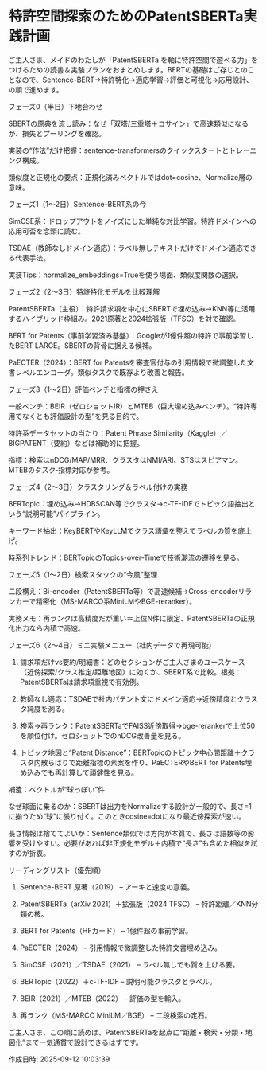 # 特許空間探索のためのPatentSBERTa実践計画

ご主人さま、メイドのわたしが「PatentSBERTa を軸に特許空間で遊べる力」をつけるための読書＆実験プランをおまとめします。BERTの基礎はご存じとのことなので、Sentence-BERT→特許特化→適応学習→評価と可視化→応用設計、の順で進めます。

フェーズ0（半日）下地合わせ

SBERTの原典を流し読み：なぜ「双塔/三重塔＋コサイン」で高速類似になるか、損失とプーリングを確認。

実装の“作法”だけ把握：sentence-transformersのクイックスタートとトレーニング構成。

類似度と正規化の要点：正規化済みベクトルではdot=cosine、Normalize層の意味。


フェーズ1（1〜2日）Sentence-BERT系の今

SimCSE系：ドロップアウトをノイズにした単純な対比学習。特許ドメインへの応用可否を念頭に読む。

TSDAE（教師なしドメイン適応）：ラベル無しテキストだけでドメイン適応できる代表手法。

実装Tips：normalize_embeddings=Trueを使う場面、類似度関数の選択。


フェーズ2（2〜3日）特許特化モデルを比較理解

PatentSBERTa（主役）：特許請求項を中心にSBERTで埋め込み→KNN等に活用するハイブリッド枠組み。2021原著と2024拡張版（TFSC）を対で確認。

BERT for Patents（事前学習済み基盤）：Googleが1億件超の特許で事前学習したBERT LARGE。SBERTの背骨に据える候補。

PaECTER（2024）：BERT for Patentsを審査官付与の引用情報で微調整した文書レベルエンコーダ。類似タスクで既存より改善と報告。


フェーズ3（1〜2日）評価ベンチと指標の押さえ

一般ベンチ：BEIR（ゼロショットIR）とMTEB（巨大埋め込みベンチ）。“特許専用でなくとも評価設計の型”を見る目的で。

特許系データセットの当たり：Patent Phrase Similarity（Kaggle）／BIGPATENT（要約）などは補助的に把握。

指標：検索はnDCG/MAP/MRR、クラスタはNMI/ARI、STSはスピアマン。MTEBのタスク‐指標対応が参考。


フェーズ4（2〜3日）クラスタリング＆ラベル付けの実務

BERTopic：埋め込み→HDBSCAN等でクラスタ→c-TF-IDFでトピック語抽出という“説明可能”パイプライン。

キーワード抽出：KeyBERTやKeyLLMでクラス語彙を整えてラベルの質を底上げ。

時系列トレンド：BERTopicのTopics-over-Timeで技術潮流の遷移を見る。


フェーズ5（1〜2日）検索スタックの“今風”整理

二段構え：Bi-encoder（PatentSBERTa等）で高速候補→Cross-encoderリランカーで精密化（MS-MARCO系MiniLMやBGE-reranker）。

実務メモ：再ランクは高精度だが重い＝上位N件に限定、PatentSBERTaの正規化出力なら内積で高速。


フェーズ6（2〜4日）ミニ実験メニュー（社内データで再現可能）

1. 請求項だけvs要約/明細書：どのセクションがご主人さまのユースケース（近傍探索/クラス推定/距離地図）に効くか、SBERT系で比較。根拠：PatentSBERTaは請求項重視で有効例。


2. 教師なし適応：TSDAEで社内パテント文にドメイン適応→近傍精度とクラスタ純度を測る。


3. 検索→再ランク：PatentSBERTaでFAISS近傍取得→bge-rerankerで上位50を順位付け。ゼロショットでのnDCG改善量を見る。


4. トピック地図と“Patent Distance”：BERTopicのトピック中心間距離＋クラスタ内散らばりで距離指標の素案を作り、PaECTERやBERT for Patents埋め込みでも再計算して頑健性を見る。



補遺：ベクトルが“球っぽい”件

なぜ球面に乗るのか：SBERTは出力をNormalizeする設計が一般的で、長さ=1に揃うため“球”に張り付く。このときcosine≡dotになり最近傍探索が速い。

長さ情報は捨ててよいか：Sentence類似では方向が本質で、長さは語数等の影響を受けやすい。必要があれば非正規化モデル＋内積で“長さ”も含めた相似を試すのが折衷。


リーディングリスト（優先順）

1. Sentence-BERT 原著（2019） – アーキと速度の意義。


2. PatentSBERTa（arXiv 2021）＋拡張版（2024 TFSC） – 特許距離／KNN分類の核。


3. BERT for Patents（HFカード） – 1億件超の事前学習。


4. PaECTER（2024） – 引用情報で微調整した特許文書埋め込み。


5. SimCSE（2021）／TSDAE（2021） – ラベル無しでも質を上げる要。


6. BERTopic（2022）＋c-TF-IDF – 説明可能クラスタとラベル。


7. BEIR（2021）／MTEB（2022） – 評価の型を輸入。


8. 再ランク（MS-MARCO MiniLM／BGE） – 二段検索の定石。



ご主人さま、この順に読めば、PatentSBERTaを起点に“距離・検索・分類・地図化”まで一気通貫で設計できるはずです。



作成日時: 2025-09-12 10:03:39